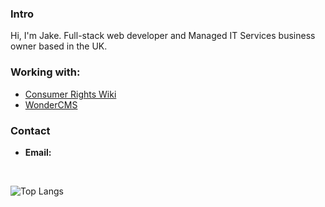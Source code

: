 ### Intro
Hi, I'm Jake. Full-stack web developer and Managed IT Services business owner based in the UK.
### Working with:
  - [Consumer Rights Wiki](https://github.com/Consumer-Rights-Wiki-Org)
  - [WonderCMS](https://github.com/WonderCMS)

### Contact
- **Email:** 

<br/>


<!--![Jake's GitHub stats](https://github-readme-stats.vercel.app/api?username=codedbyjake&show_icons=true&theme=gruvbox&cache_seconds=3600)-->
![Top Langs](https://github-readme-stats.vercel.app/api/top-langs/?username=codedbyjake&layout=compact&hide=css,html&cache_seconds=3600)

